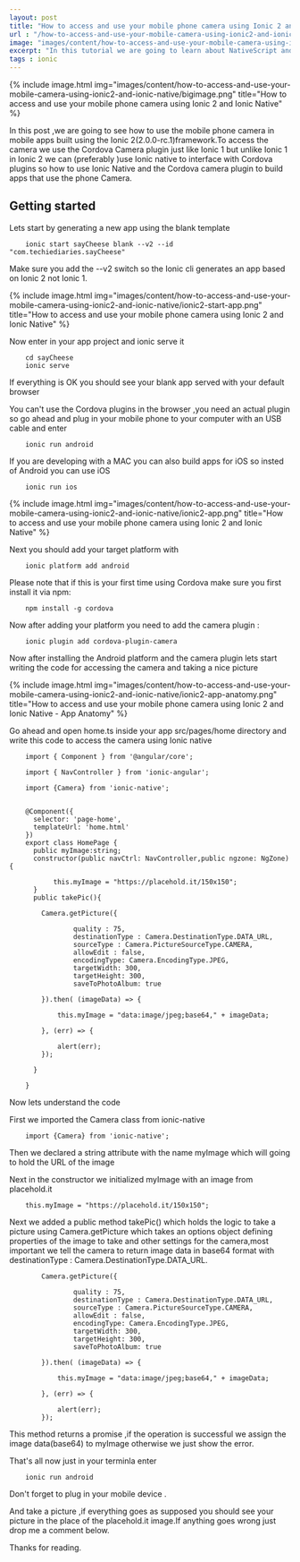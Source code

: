 ```yaml
---
layout: post
title: "How to access and use your mobile phone camera using Ionic 2 and Ionic Native"
url : "/how-to-access-and-use-your-mobile-camera-using-ionic2-and-ionic-native"
image: "images/content/how-to-access-and-use-your-mobile-camera-using-ionic2-and-ionic-native/titleimage.png"
excerpt: "In this tutorial we are going to learn about NativeScript and how to use web technologies to build native mobile apps for Android and iOS "
tags : ionic 
---
```

{% include image.html
       img="images/content/how-to-access-and-use-your-mobile-camera-using-ionic2-and-ionic-native/bigimage.png"
       title="How to access and use your mobile phone camera using Ionic 2 and Ionic Native"
%}

In this post ,we are going to see how to use the mobile phone camera in mobile apps built using the Ionic 2(2.0.0-rc.1)framework.To access the camera we use the Cordova Camera plugin just like Ionic 1 but unlike Ionic 1 in Ionic 2 we can (preferably )use Ionic native to interface with Cordova plugins so how to use Ionic Native and the Cordova camera plugin to build apps that use the phone Camera.

Getting started
------------------

Lets start by generating a new app using the blank template 

		ionic start sayCheese blank --v2 --id "com.techiediaries.sayCheese"

Make sure you add the --v2 switch so the Ionic cli generates an app based on Ionic 2 not Ionic 1.

{% include image.html
       img="images/content/how-to-access-and-use-your-mobile-camera-using-ionic2-and-ionic-native/ionic2-start-app.png"
       title="How to access and use your mobile phone camera using Ionic 2 and Ionic Native"
%}

 
Now enter in your app project and ionic serve it

		cd sayCheese
		ionic serve 

If everything is OK you should see your blank app served with your default browser

You can't use the Cordova plugins in the browser ,you need an actual plugin so go ahead and plug in your mobile phone to your computer with an USB cable and enter 

		ionic run android

If you are developing with a MAC you can also build apps for iOS so insted of Android you can use iOS

		ionic run ios


{% include image.html
       img="images/content/how-to-access-and-use-your-mobile-camera-using-ionic2-and-ionic-native/ionic2-app.png"
       title="How to access and use your mobile phone camera using Ionic 2 and Ionic Native"
%}

Next you should add your target platform with

		ionic platform add android

Please note that if this is your first time using Cordova make sure you first install it via npm:

		npm install -g cordova

Now after adding your platform you need to add the camera plugin :

		ionic plugin add cordova-plugin-camera

Now after installing the Android platform and the camera plugin lets start writing the code for accessing the camera and taking a nice picture 


{% include image.html
       img="images/content/how-to-access-and-use-your-mobile-camera-using-ionic2-and-ionic-native/ionic2-app-anatomy.png"
       title="How to access and use your mobile phone camera using Ionic 2 and Ionic Native - App Anatomy"
%}

Go ahead and open home.ts inside your app src/pages/home directory and write this code to access the camera using Ionic native


		import { Component } from '@angular/core';

		import { NavController } from 'ionic-angular';

		import {Camera} from 'ionic-native';
		

		@Component({
		  selector: 'page-home',
		  templateUrl: 'home.html'
		})
		export class HomePage {
		  public myImage:string;		
		  constructor(public navCtrl: NavController,public ngzone: NgZone) {
		       
		       this.myImage = "https://placehold.it/150x150"; 
		  }
		  public takePic(){

		    Camera.getPicture({
		    
		            quality : 75,
		            destinationType : Camera.DestinationType.DATA_URL,
		            sourceType : Camera.PictureSourceType.CAMERA,
		            allowEdit : false,
		            encodingType: Camera.EncodingType.JPEG,
		            targetWidth: 300,
		            targetHeight: 300,
		            saveToPhotoAlbum: true

		    }).then( (imageData) => {
		      
		        this.myImage = "data:image/jpeg;base64," + imageData;
		        
		    }, (err) => {

		        alert(err);
		    });

		  }

		}

Now lets understand the code

First we imported the Camera class from ionic-native

		import {Camera} from 'ionic-native';
		
Then we declared a string attribute with the name myImage which will going to hold the URL of the image

Next in the constructor we initialized myImage with an image from placehold.it

	 	this.myImage = "https://placehold.it/150x150"; 

Next we added a public method takePic() which holds the logic to take a picture using Camera.getPicture which takes an options object defining properties of the image to take and other settings for the camera,most important we tell the camera to return image data in base64 format with destinationType : Camera.DestinationType.DATA_URL.   

		    Camera.getPicture({
		    
		            quality : 75,
		            destinationType : Camera.DestinationType.DATA_URL,
		            sourceType : Camera.PictureSourceType.CAMERA,
		            allowEdit : false,
		            encodingType: Camera.EncodingType.JPEG,
		            targetWidth: 300,
		            targetHeight: 300,
		            saveToPhotoAlbum: true

		    }).then( (imageData) => {
		      
		        this.myImage = "data:image/jpeg;base64," + imageData;
		        
		    }, (err) => {

		        alert(err);
		    });


This method returns a promise ,if the operation is successful we assign the image data(base64) to myImage otherwise we just show the error.

That's all now just in your terminla enter 

		ionic run android 

Don't forget to plug in your mobile device .

And take a picture ,if everything goes as supposed you should see your picture in the place of the placehold.it image.If anything goes wrong just drop me a comment below.

Thanks for reading.
 		